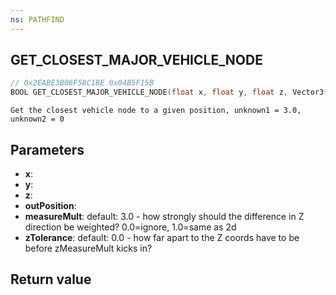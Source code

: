 ```yaml
---
ns: PATHFIND
---
```

## GET_CLOSEST_MAJOR_VEHICLE_NODE

```c
// 0x2EABE3B06F58C1BE 0x04B5F15B
BOOL GET_CLOSEST_MAJOR_VEHICLE_NODE(float x, float y, float z, Vector3* outPosition, float measureMult, float zTolerance);
```

```
Get the closest vehicle node to a given position, unknown1 = 3.0, unknown2 = 0  
```

## Parameters
* **x**: 
* **y**: 
* **z**: 
* **outPosition**: 
* **measureMult**: default: 3.0 -  how strongly should the difference in Z direction be weighted? 0.0=ignore, 1.0=same as 2d
* **zTolerance**: default: 0.0 - how far apart to the Z coords have to be before zMeasureMult kicks in?

## Return value
